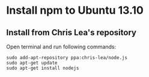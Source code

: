 Install npm to Ubuntu 13.10
===========================

Install from Chris Lea's repository
-----------------------------------

Open terminal and run following commands:
```
sudo add-apt-repository ppa:chris-lea/node.js    
sudo apt-get update    
sudo apt-get install nodejs
```    

